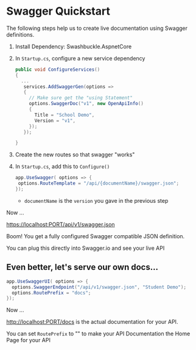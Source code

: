 # Swagger Quickstart

The following steps help us to create live documentation using Swagger definitions.

1. Install Dependency: Swashbuckle.AspnetCore
1. In `Startup.cs`, configure a new service dependency

   ```csharp
   public void ConfigureServices()
   {
     ...
      services.AddSwaggerGen(options =>
      {
        // Make sure get the "using Statement"
        options.SwaggerDoc("v1", new OpenApiInfo()
        {
          Title = "School Demo",
          Version = "v1",
        });
      });

   }
   ```

1. Create the new routes so that swagger "works"
1. In `Startup.cs`, add this to `Configure()`

   ```csharp
   app.UseSwagger( options => {
    options.RouteTemplate = "/api/{documentName}/swagger.json";
   });
   ```

   - `documentName` is the `version` you gave in the previous step

Now ...

<https://localhost:PORT/api/v1/swagger.json>

Boom! You get a fully configured Swagger compatible JSON definition.

You can plug this directly into Swagger.io and see your live API

## Even better, let's serve our own docs...

```csharp
app.UseSwaggerUI( options => {
  options.SwaggerEndpoint("/api/v1/swagger.json", "Student Demo");
  options.RoutePrefix = "docs";
});
```

Now ...

<http://localhost:PORT/docs> is the actual documentation for your API.

You can set `RoutePrefix` to "" to make your API Documentation the Home Page for your API
